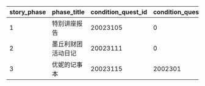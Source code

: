 |story_phase|phase_title|condition_quest_id|condition_quest_boss|
| --- | --- | --- | --- |
|1|特别讲座报告|20023105|0|
|2|墨丘利财团活动日记|20023111|0|
|3|优妮的记事本|20023115|2002301|